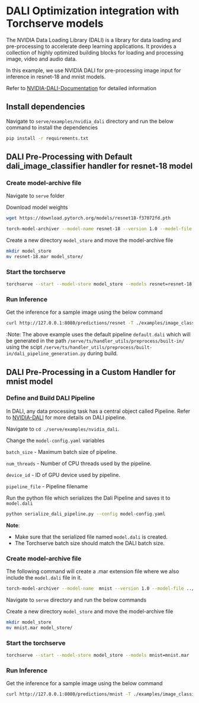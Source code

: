 # DALI Optimization integration with Torchserve models

The NVIDIA Data Loading Library (DALI) is a library for data loading and pre-processing to accelerate deep learning applications. It provides a collection of highly optimized building blocks for loading and processing image, video and audio data.

In this example, we use NVIDIA DALI for pre-processing image input for inference in resnet-18 and mnist models.

Refer to [NVIDIA-DALI-Documentation](https://docs.nvidia.com/deeplearning/dali/user-guide/docs/index.html) for detailed information

## Install dependencies

Navigate to `serve/examples/nvidia_dali` directory and run the below command to install the dependencies

```bash
pip install -r requirements.txt
```

## DALI Pre-Processing with Default dali_image_classifier handler for resnet-18 model

### Create model-archive file

Navigate to `serve` folder

Download model weights

```bash
wget https://download.pytorch.org/models/resnet18-f37072fd.pth
```

```bash
torch-model-archiver --model-name resnet-18 --version 1.0 --model-file ./examples/image_classifier/resnet_18/model.py --serialized-file resnet18-f37072fd.pth --handler dali_image_classifier --config-file ./examples/nvidia_dali/model-config.yaml --extra-files ./examples/image_classifier/index_to_name.json
```

Create a new directory `model_store` and move the model-archive file

```bash
mkdir model_store
mv resnet-18.mar model_store/
```

### Start the torchserve

```bash
torchserve --start --model-store model_store --models resnet=resnet-18.mar
```

### Run Inference

Get the inference for a sample image using the below command

```bash
curl http://127.0.0.1:8080/predictions/resnet -T ./examples/image_classifier/kitten.jpg
```

:Note: The above example uses the default pipeline `default.dali` which will be generated in the path `/serve/ts/handler_utils/preprocess/built-in/` using the scipt `/serve/ts/handler_utils/preprocess/built-in/dali_pipeline_generation.py` during build.

## DALI Pre-Processing in a Custom Handler for mnist model

### Define and Build DALI Pipeline

In DALI, any data processing task has a central object called Pipeline.
Refer to [NVIDIA-DALI](https://github.com/NVIDIA/DALI) for more details on DALI pipeline.

Navigate to `cd ./serve/examples/nvidia_dali`.

Change the `model-config.yaml` variables

`batch_size` - Maximum batch size of pipeline.

`num_threads` - Number of CPU threads used by the pipeline.

`device_id` - ID of GPU device used by pipeline.

`pipeline_file` - Pipeline filename

Run the python file which serializes the Dali Pipeline and saves it to `model.dali`

```bash
python serialize_dali_pipeline.py --config model-config.yaml
```

**__Note__**:

- Make sure that the serialized file named `model.dali` is created.
- The Torchserve batch size should match the DALI batch size.

### Create model-archive file

The following command will create a .mar extension file where we also include the `model.dali` file in it.

```bash
torch-model-archiver --model-name  mnist --version 1.0 --model-file ../image_classifier/mnist/mnist.py --serialized-file ../image_classifier/mnist/mnist_cnn.pt --handler custom_handler.py --extra-files ./model.dali --config-file model-config.yaml
```

Navigate to `serve` directory and run the below commands

Create a new directory `model_store` and move the model-archive file

```bash
mkdir model_store
mv mnist.mar model_store/
```

### Start the torchserve

```bash
torchserve --start --model-store model_store --models mnist=mnist.mar
```

### Run Inference

Get the inference for a sample image using the below command

```bash
curl http://127.0.0.1:8080/predictions/mnist -T ./examples/image_classifier/mnist/test_data/0.png
```
